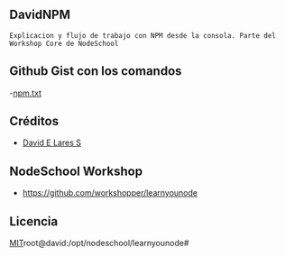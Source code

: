 ## DavidNPM
	
	Explicacion y flujo de trabajo con NPM desde la consola. Parte del Workshop Core de NodeSchool

## Github Gist con los comandos
-[npm.txt](https://gist.github.com/davidlares/77819bb989d865d5cc778f444f20288f)

## Créditos
- [David E Lares S](https://twitter.com/@davidlares3)

## NodeSchool Workshop
- https://github.com/workshopper/learnyounode

## Licencia

[MIT](https://opensource.org/licenses/MIT)root@david:/opt/nodeschool/learnyounode# 

